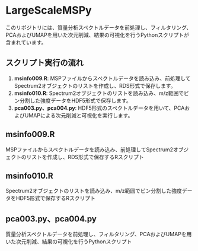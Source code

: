# LargeScaleMSPy

このリポジトリには、質量分析スペクトルデータを前処理し、フィルタリング、PCAおよびUMAPを用いた次元削減、結果の可視化を行うPythonスクリプトが含まれています。

## スクリプト実行の流れ
1. **msinfo009.R**: MSPファイルからスペクトルデータを読み込み、前処理してSpectrum2オブジェクトのリストを作成し、RDS形式で保存します。
2. **msinfo010.R**: Spectrum2オブジェクトのリストを読み込み、m/z範囲でビン分割した強度データをHDF5形式で保存します。
3. **pca003.py、pca004.py**: HDF5形式のスペクトルデータを用いて、PCAおよびUMAPによる次元削減と可視化を実行します。

## msinfo009.R
MSPファイルからスペクトルデータを読み込み、前処理してSpectrum2オブジェクトのリストを作成し、RDS形式で保存するRスクリプト

## msinfo010.R
Spectrum2オブジェクトのリストを読み込み、m/z範囲でビン分割した強度データをHDF5形式で保存するRスクリプト

## pca003.py、pca004.py
質量分析スペクトルデータを前処理し、フィルタリング、PCAおよびUMAPを用いた次元削減、結果の可視化を行うPythonスクリプト
